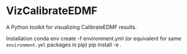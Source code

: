 # VizCalibrateEDMF

A Python toolkit for visualizing CalibrateEDMF results.

Installation
    conda env create -f environment.yml (or equivalent for same `environment.yml` packages in pip)
    pip install -e .

